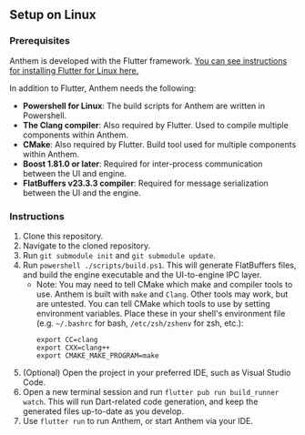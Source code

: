 ## Setup on Linux

### Prerequisites

Anthem is developed with the Flutter framework. [You can see instructions for installing Flutter for Linux here.](https://docs.flutter.dev/get-started/install/linux)

In addition to Flutter, Anthem needs the following:

- **Powershell for Linux**: The build scripts for Anthem are written in Powershell.
- **The Clang compiler**: Also required by Flutter. Used to compile multiple components within Anthem.
- **CMake**: Also required by Flutter. Build tool used for multiple components within Anthem.
- **Boost 1.81.0 or later**: Required for inter-process communication between the UI and engine.
- **FlatBuffers v23.3.3 compiler**: Required for message serialization between the UI and the engine.

### Instructions

1. Clone this repository.
2. Navigate to the cloned repository.
3. Run `git submodule init` and `git submodule update`.
4. Run `powershell ./scripts/build.ps1`. This will generate FlatBuffers files, and build the engine executable and the UI-to-engine IPC layer.
    - Note: You may need to tell CMake which make and compiler tools to use. Anthem is built with `make` and `Clang`. Other tools may work, but are untested. You can tell CMake which tools to use by setting environment variables. Place these in your shell's environment file (e.g. `~/.bashrc` for bash, `/etc/zsh/zshenv` for zsh, etc.):
        ```
        export CC=clang
        export CXX=clang++
        export CMAKE_MAKE_PROGRAM=make
        ```
5. (Optional) Open the project in your preferred IDE, such as Visual Studio Code.
6. Open a new terminal session and run `flutter pub run build_runner watch`. This will run Dart-related code generation, and keep the generated files up-to-date as you develop.
7. Use `flutter run` to run Anthem, or start Anthem via your IDE.
